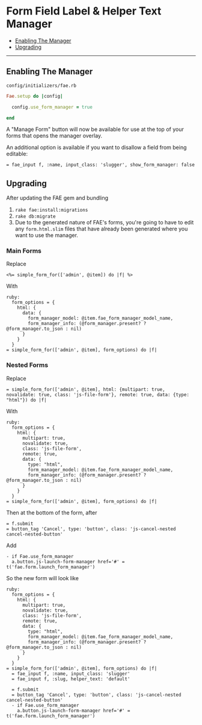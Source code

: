 # Form Field Label & Helper Text Manager

* [Enabling The Manager](#enabling)
* [Upgrading](#upgrading)

---

## Enabling The Manager

`config/initializers/fae.rb`
```ruby
Fae.setup do |config|

  config.use_form_manager = true

end
```
A "Manage Form" button will now be available for use at the top of your forms that opens the manager overlay.

An additional option is available if you want to disallow a field from being editable:

```slim
= fae_input f, :name, input_class: 'slugger', show_form_manager: false
```

## Upgrading
After updating the FAE gem and bundling
1. `rake fae:install:migrations`
2. `rake db:migrate`
3. Due to the generated nature of FAE's forms, you're going to have to edit any `form.html.slim` files that have already been generated where you want to use the manager.

### Main Forms

Replace

```slim
<%= simple_form_for(['admin', @item]) do |f| %>
```

With

```slim
ruby:
  form_options = {
    html: {
      data: {
        form_manager_model: @item.fae_form_manager_model_name,
        form_manager_info: (@form_manager.present? ? @form_manager.to_json : nil)
      }
    }
  }
= simple_form_for(['admin', @item], form_options) do |f|
```

### Nested Forms

Replace

```slim
= simple_form_for(['admin', @item], html: {multipart: true, novalidate: true, class: 'js-file-form'}, remote: true, data: {type: "html"}) do |f|
```

With

```slim
ruby:
  form_options = {
    html: {
      multipart: true,
      novalidate: true,
      class: 'js-file-form',
      remote: true,
      data: {
        type: "html",
        form_manager_model: @item.fae_form_manager_model_name,
        form_manager_info: (@form_manager.present? ? @form_manager.to_json : nil)
      }
    }
  }
= simple_form_for(['admin', @item], form_options) do |f|
```

Then at the bottom of the form, after
```slim
= f.submit
= button_tag 'Cancel', type: 'button', class: 'js-cancel-nested cancel-nested-button'
```
Add
```slim
- if Fae.use_form_manager
  a.button.js-launch-form-manager href='#' = t('fae.form.launch_form_manager')
```
So the new form will look like
```slim
ruby:
  form_options = {
    html: {
      multipart: true,
      novalidate: true,
      class: 'js-file-form',
      remote: true,
      data: {
        type: "html",
        form_manager_model: @item.fae_form_manager_model_name,
        form_manager_info: (@form_manager.present? ? @form_manager.to_json : nil)
      }
    }
  }
= simple_form_for(['admin', @item], form_options) do |f|
  = fae_input f, :name, input_class: 'slugger'
  = fae_input f, :slug, helper_text: 'default'

  = f.submit
  = button_tag 'Cancel', type: 'button', class: 'js-cancel-nested cancel-nested-button'
  - if Fae.use_form_manager
    a.button.js-launch-form-manager href='#' = t('fae.form.launch_form_manager')
```
